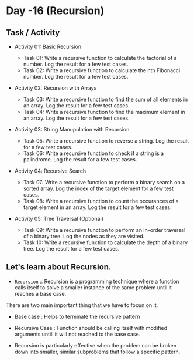 # Day -16 (Recursion)

## Task / Activity

- Activity 01: Basic Recursion

  - Task 01: Write a recursive function to calculate the factorial of a number. Log the result for a few test cases.
  - Task 02: Write a recursive function to calculate the nth Fibonacci number. Log the result for a few test cases.

- Activity 02: Recursion with Arrays

  - Task 03: Write a recursive function to find the sum of all elements in an array. Log the result for a few test cases.
  - Task 04: Write a recursive function to find the maximum element in an array. Log the result for a few test cases.

- Activity 03: String Manupulation with Recursion

  - Task 05: Write a recursive function to reverse a string. Log the result for a few test cases.
  - Task 06: Write a recursive function to check if a string is a palindrome. Log the result for a few test cases.

- Activity 04: Recursive Search

  - Task 07: Write a recursive function to perform a binary search on a sorted array. Log the index of the target element for a few test cases.
  - Task 08: Write a recursive function to count the occurances of a target element in an array. Log the result for a few test cases.

- Activity 05: Tree Traversal (Optional)
  - Task 09: Write a recursive function to perform an in-order traversal of a binary tree. Log the nodes as they are visited.
  - Task 10: Write a recursive function to calculate the depth of a binary tree. Log the result for a few test cases.

## Let's learn about Recursion.

- <code>Recursion</code> :: Recursion is a programming technique where a function calls itself to solve a smaller instance of the same problem until it reaches a base case.

There are two main important thing that we have to focun on it.

- Base case : Helps to terminate the recursive pattern
- Recursive Case : Function should be calling itself with modified arguments untill it will not reached to the base case.

- Recursion is particularly effective when the problem can be broken down into smaller, similar subproblems that follow a specific pattern.
